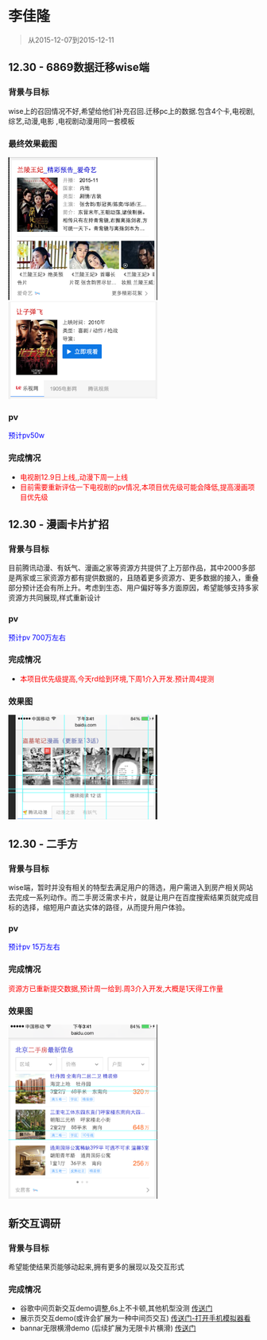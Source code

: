 # 李佳隆

> 从2015-12-07到2015-12-11

## 12.30 - 6869数据迁移wise端

### 背景与目标

wise上的召回情况不好,希望给他们补充召回.迁移pc上的数据.包含4个卡,电视剧,综艺,动漫,电影  ,电视剧动漫用同一套模板

### 最终效果截图

<img src="img/lijialong01/1.png" width="300px" />
<img src="img/lijialong01/2.png" width="300px" />

### pv

 <span style="color:blue;">预计pv50w</span>

### 完成情况

* <span style="color:red;">电视剧12.9日上线,,动漫下周一上线</span>
* <span style="color:red;">目前需要重新评估一下电视剧的pv情况,本项目优先级可能会降低,提高漫画项目优先级<span>


## 12.30 - 漫画卡片扩招

### 背景与目标

目前腾讯动漫、有妖气、漫画之家等资源方共提供了上万部作品，其中2000多部是两家或三家资源方都有提供数据的，且随着更多资源方、更多数据的接入，重叠部分预计还会有所上升。考虑到生态、用户偏好等多方面原因，希望能够支持多家资源方共同展现,样式重新设计

### pv

 <span style="color:blue;">预计pv 700万左右</span>

### 完成情况

* <span style="color:red;">本项目优先级提高,今天rd给到环境,下周1介入开发.预计周4提测<span>

### 效果图

<img src="img/lijialong01/3.png" width="300px" />


## 12.30 - 二手方

### 背景与目标

wise端，暂时并没有相关的特型去满足用户的筛选，用户需进入到房产相关网站去完成一系列动作。而二手房泛需求卡片，就是让用户在百度搜索结果页就完成目标的选择，缩短用户直达实体的路径，从而提升用户体验。

### pv

 <span style="color:blue;">预计pv 15万左右</span>

### 完成情况

 <span style="color:red">资源方已重新提交数据,预计周一给到.周3介入开发,大概是1天得工作量</span>

### 效果图

<img src="img/lijialong01/img2.png" width="300px" />



## 新交互调研

### 背景与目标   

希望能使结果页能够动起来,拥有更多的展现以及交互形式

### 完成情况
* 谷歌中间页新交互demo调整,6s上不卡顿,其他机型没测 [传送门](http://cp01-msg-mcp-web-26.epc.baidu.com:8003/s?word=%E8%A7%81%E9%AC%BC%E6%96%B9%E6%B3%95%E5%8D%83%E4%B8%87%E5%88%AB%E8%AF%95&sa=thr_6&ts=5751547&t_kt=0&rsv_pq=14898917097903175743&ss=101&rsv_sug4=3419&inputT=2804&oq=%E8%AE%A9%E5%AD%90%E5%BC%B9%E9%A3%9E)
* 展示页交互demo(或许会扩展为一种中间页交互) [传送门-打开手机模拟器看](http://lijialong01.fe.baidu.com/newway/newway.html)
* bannar无限横滑demo (后续扩展为无限卡片横滑) [传送门](http://lijialong01.fe.baidu.com/slider/index.html)
